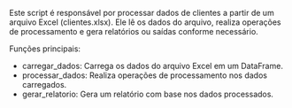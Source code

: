 Este script é responsável por processar dados de clientes a partir de um arquivo Excel (clientes.xlsx).
Ele lê os dados do arquivo, realiza operações de processamento e gera relatórios ou saídas conforme necessário.

Funções principais:
- carregar_dados: Carrega os dados do arquivo Excel em um DataFrame.
- processar_dados: Realiza operações de processamento nos dados carregados.
- gerar_relatorio: Gera um relatório com base nos dados processados.
